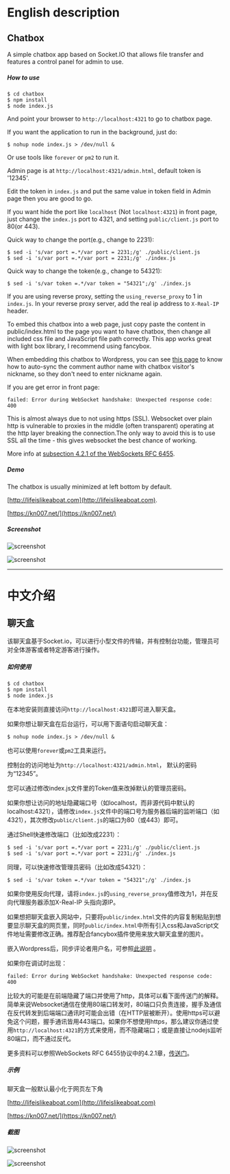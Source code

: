 # English description



## Chatbox

A simple chatbox app based on Socket.IO that allows file transfer and features a control panel for admin to use.


##### How to use

```
$ cd chatbox
$ npm install
$ node index.js
```

And point your browser to `http://localhost:4321` to go to chatbox page.

If you want the application to run in the background, just do:
```
$ nohup node index.js > /dev/null &
```
Or use tools like `forever` or `pm2` to run it. 

Admin page is at `http://localhost:4321/admin.html`, default token is '12345'. 

Edit the token in `index.js` and put the same value in token field in Admin page then you are good to go. 

If you want hide the port like `localhost` (Not `localhost:4321`) in front page, just change the `index.js` port to 4321, and setting `public/client.js` port to 80(or 443).

Quick way to change the port(e.g., change to 2231):
```
$ sed -i 's/var port =.*/var port = 2231;/g' ./public/client.js
$ sed -i 's/var port =.*/var port = 2231;/g' ./index.js
```

Quick way to change the token(e.g., change to 54321):
```
$ sed -i 's/var token =.*/var token = "54321";/g' ./index.js
```

If you are using reverse proxy, setting the `using_reverse_proxy` to 1 in `index.js`. In your reverse proxy server, add the real ip address to `X-Real-IP` header.

To embed this chatbox into a web page, just copy paste the content in public/index.html to the page you want to have chatbox, then change all included css file and JavaScript file path correctly. This app works great with light box library, I recommend using fancybox. 

When embedding this chatbox to Wordpress, you can see [this page](/wordpress/README.md) to know how to auto-sync the comment author name with chatbox visitor's nickname, so they don't need to enter nickname again.

If you are get error in front page:
```
failed: Error during WebSocket handshake: Unexpected response code: 400
```
This is almost always due to not using https (SSL). Websocket over plain http is vulnerable to proxies in the middle (often transparent) operating at the http layer breaking the connection.The only way to avoid this is to use SSL all the time - this gives websocket the best chance of working.


More info at [subsection 4.2.1 of the WebSockets RFC 6455](http://tools.ietf.org/html/rfc6455#section-4.2.1).


##### Demo

The chatbox is usually minimized at left bottom by default.

[http://lifeislikeaboat.com](http://lifeislikeaboat.com). 

[https://kn007.net/](https://kn007.net/)


##### Screenshot

![screenshot](/screenshots/Screenshot.png?raw=true "Screenshot")

![screenshot](/screenshots/adminPanel.png?raw=true "AdminPanel")


-----------------------------------------------------------
# 中文介绍



## 聊天盒

该聊天盒基于Socket.io，可以进行小型文件的传输，并有控制台功能，管理员可对全体游客或者特定游客进行操作。


##### 如何使用

```
$ cd chatbox
$ npm install
$ node index.js
```

在本地安装则直接访问`http://localhost:4321`即可进入聊天盒。

如果你想让聊天盒在后台运行，可以用下面语句启动聊天盒：
```
$ nohup node index.js > /dev/null &
```
也可以使用`forever`或`pm2`工具来运行。

控制台的访问地址为`http://localhost:4321/admin.html`， 默认的密码为“12345”。

您可以通过修改index.js文件里的Token值来改掉默认的管理员密码。

如果你想让访问的地址隐藏端口号（如localhost，而非源代码中默认的localhost:4321），请修改`index.js`文件中的端口号为服务器后端的监听端口（如4321），其次修改`public/client.js`的端口为80（或443）即可。

通过Shell快速修改端口（比如改成2231）：
```
$ sed -i 's/var port =.*/var port = 2231;/g' ./public/client.js
$ sed -i 's/var port =.*/var port = 2231;/g' ./index.js
```

同理，可以快速修改管理员密码（比如改成54321）：
```
$ sed -i 's/var token =.*/var token = "54321";/g' ./index.js
```

如果你使用反向代理，请将`index.js`的`using_reverse_proxy`值修改为1，并在反向代理服务器添加X-Real-IP 头指向源IP。

如果想把聊天盒嵌入网站中，只要将`public/index.html`文件的内容复制粘贴到想要显示聊天盒的网页里，同时`public/index.html`中所有引入css和JavaScript文件地址需要修改正确。推荐配合fancybox插件使用来放大聊天盒里的图片。

嵌入Wordpress后，同步评论者用户名，可参照[此说明](/wordpress/README.md) 。

如果你在调试时出现：
```
failed: Error during WebSocket handshake: Unexpected response code: 400
```
比较大的可能是在前端隐藏了端口并使用了http，具体可以看下面传送门的解释。简单来说Websocket通信在使用80端口转发时，80端口只负责连接，握手及通信在反代转发到后端端口通讯时可能会出错（在HTTP层被断开）。使用https可以避免这个问题，握手通讯皆用443端口。如果你不想使用https，那么建议你通过使用`http://localhost:4321`的方式来使用，而不隐藏端口；或是直接让nodejs监听80端口，而不通过反代。

更多资料可以参照WebSockets RFC 6455协议中的4.2.1章，[传送门](http://tools.ietf.org/html/rfc6455#section-4.2.1)。


##### 示例

聊天盒一般默认最小化于网页左下角

[http://lifeislikeaboat.com](http://lifeislikeaboat.com) 

[https://kn007.net/](https://kn007.net/)


##### 截图

![screenshot](/screenshots/Screenshot.png?raw=true "Screenshot")

![screenshot](/screenshots/adminPanel.png?raw=true "AdminPanel")
